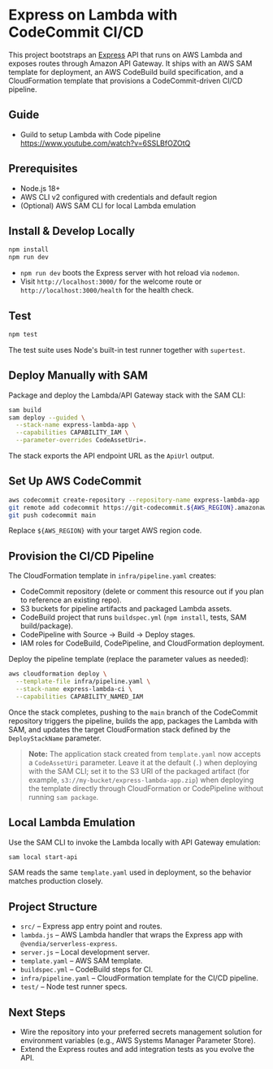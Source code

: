 # Express on Lambda with CodeCommit CI/CD

This project bootstraps an [Express](https://expressjs.com/) API that runs on AWS Lambda and exposes routes through Amazon API Gateway. It ships with an AWS SAM template for deployment, an AWS CodeBuild build specification, and a CloudFormation template that provisions a CodeCommit-driven CI/CD pipeline.

## Guide
- Guild to setup Lambda with Code pipeline
https://www.youtube.com/watch?v=6SSLBfOZOtQ

## Prerequisites

- Node.js 18+
- AWS CLI v2 configured with credentials and default region
- (Optional) AWS SAM CLI for local Lambda emulation

## Install & Develop Locally

```bash
npm install
npm run dev
```

- `npm run dev` boots the Express server with hot reload via `nodemon`.
- Visit `http://localhost:3000/` for the welcome route or `http://localhost:3000/health` for the health check.

## Test

```bash
npm test
```

The test suite uses Node's built-in test runner together with `supertest`.

## Deploy Manually with SAM

Package and deploy the Lambda/API Gateway stack with the SAM CLI:

```bash
sam build
sam deploy --guided \
  --stack-name express-lambda-app \
  --capabilities CAPABILITY_IAM \
  --parameter-overrides CodeAssetUri=.
```

The stack exports the API endpoint URL as the `ApiUrl` output.

## Set Up AWS CodeCommit

```bash
aws codecommit create-repository --repository-name express-lambda-app
git remote add codecommit https://git-codecommit.${AWS_REGION}.amazonaws.com/v1/repos/express-lambda-app
git push codecommit main
```

Replace `${AWS_REGION}` with your target AWS region code.

## Provision the CI/CD Pipeline

The CloudFormation template in `infra/pipeline.yaml` creates:

- CodeCommit repository (delete or comment this resource out if you plan to reference an existing repo).
- S3 buckets for pipeline artifacts and packaged Lambda assets.
- CodeBuild project that runs `buildspec.yml` (`npm install`, tests, SAM build/package).
- CodePipeline with Source → Build → Deploy stages.
- IAM roles for CodeBuild, CodePipeline, and CloudFormation deployment.

Deploy the pipeline template (replace the parameter values as needed):

```bash
aws cloudformation deploy \
  --template-file infra/pipeline.yaml \
  --stack-name express-lambda-ci \
  --capabilities CAPABILITY_NAMED_IAM
```

Once the stack completes, pushing to the `main` branch of the CodeCommit repository triggers the pipeline, builds the app, packages the Lambda with SAM, and updates the target CloudFormation stack defined by the `DeployStackName` parameter.

> **Note:** The application stack created from `template.yaml` now accepts a `CodeAssetUri` parameter. Leave it at the default (`.`) when deploying with the SAM CLI; set it to the S3 URI of the packaged artifact (for example, `s3://my-bucket/express-lambda-app.zip`) when deploying the template directly through CloudFormation or CodePipeline without running `sam package`.

## Local Lambda Emulation

Use the SAM CLI to invoke the Lambda locally with API Gateway emulation:

```bash
sam local start-api
```

SAM reads the same `template.yaml` used in deployment, so the behavior matches production closely.

## Project Structure

- `src/` – Express app entry point and routes.
- `lambda.js` – AWS Lambda handler that wraps the Express app with `@vendia/serverless-express`.
- `server.js` – Local development server.
- `template.yaml` – AWS SAM template.
- `buildspec.yml` – CodeBuild steps for CI.
- `infra/pipeline.yaml` – CloudFormation template for the CI/CD pipeline.
- `test/` – Node test runner specs.

## Next Steps

- Wire the repository into your preferred secrets management solution for environment variables (e.g., AWS Systems Manager Parameter Store).
- Extend the Express routes and add integration tests as you evolve the API.
